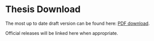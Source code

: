 # Thesis Download
The most up to date draft version can be found here: [PDF download](https://github.com/jbkr/Manchester-PhD-Thesis/blob/master/thesis.pdf).

Official releases will be linked here when appropriate.

<!--
# About

This thesis is a modified version of the latex template thesis available at [the University of Manchester website](http://www.maths.manchester.ac.uk/study/postgraduate/information-for-current-students/general-information/forms-policies-regulations/latextemplates/).

Generally, the modifications allow multi-file chapter division.

This file has a history of it's own.

```
Acquired for uk.ac.oxford.prg by Stephen Page
<sdpage> on 16 Apr
86 from Howard Trickey <a href="mailto:trickey@arpa.su-aimvax">trickey@arpa.su-aimvax</a> , then hacked by
Michael Fisher into Manchester University style.</sdpage>
Hacked from muthesis.sty by Rhod Davies (rmd@uk.ac.man.cs.r5) to match the latest ridiculous rules from the exams office (March 1990) as given below.
Further modified by David Carlisle (DPC) September 1993.
Further modified by David Carlisle (DPC) September 1994. Add [PhD] option (default) and [MSc] option. Make into LaTeX2e Class file.
Further modified by Graham Gough at various dates Added [MPhil option.
Modified William Dyke (WBD) July 1997 so that declaration is correct for use in departments other than Computer Science
Modified by Chris Paul March 2006 to reflect new University Schools and Faculty setup
Modified by Chris Paul August 2013 to support duplex printed margins 
```


# Compiling.

Compiling has gotten out of hand with all the modules. I used the shell script within, however, here are the bare minumum commands needed for all the formatting and indexing to be performed correctly.

```

pdflatex thesis.tex
bibtex thesis.aux
makeglossaries thesis
makeglossaries chapter_introduction
makeglossaries chapter_tmcomposition
makeglossaries chapter_tailanchor
makeglossaries chapter_predictfunction
makeglossaries chapter_conclusions
pdflatex thesis.tex
makeglossaries thesis
makeglossaries chapter_introduction
makeglossaries chapter_tmcomposition
makeglossaries chapter_tailanchor
makeglossaries chapter_predictfunction
makeglossaries chapter_conclusions
pdflatex thesis.tex
pdflatex thesis.tex
```
-->
